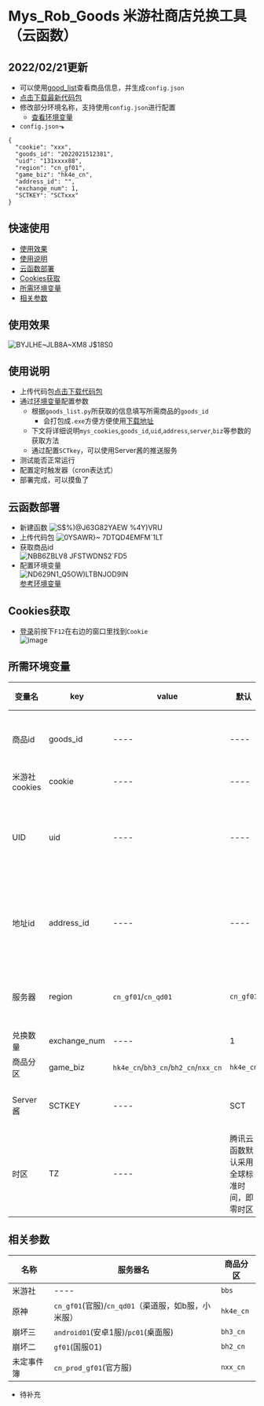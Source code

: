 # Mys_Rob_Goods 米游社商店兑换工具（云函数）  
## 2022/02/21更新  
* 可以使用[good_list](https://github.com/TuanKay10/Mys_Rob_Goods/releases/download/Mys_Goods_List_v2/good_list.zip)查看商品信息，并生成`config.json`  
* [点击下载最新代码包](https://github.com/TuanKay10/Mys_Rob_Goods/releases/download/Mys_Goods_List_v2/Mys_Rob_goods.zip)  
* 修改部分环境名称，支持使用`config.json`进行配置
  * [查看环境变量](#所需环境变量)
* `config.json`⬎
```
{
  "cookie": "xxx",
  "goods_id": "2022021512381",
  "uid": "131xxxx88",
  "region": "cn_gf01",
  "game_biz": "hk4e_cn",
  "address_id": "",
  "exchange_num": 1,
  "SCTKEY": "SCTxxx"
}
```
## 快速使用 
* [使用效果](#使用效果)
* [使用说明](#使用说明)
* [云函数部署](#云函数部署)
* [Cookies获取](#Cookies获取)
* [所需环境变量](#所需环境变量)
* [相关参数](#相关参数)
## 使用效果  
![BYJLHE~JLB8A~XM8 J$18S0](https://user-images.githubusercontent.com/91844313/139441304-f6f9fd51-8429-4dfe-98a8-9f9770100598.jpg)

## 使用说明  
* 上传代码包[点击下载代码包](https://github.com/TuanKay10/Mys_Goods_Rob/releases/download/Mys_Goods_Rob/myb_goods.zip)  
* 通过[环境变量](#所需环境变量)配置参数  
  * 根据`goods_list.py`所获取的信息填写所需商品的`goods_id`  
    * 会打包成`.exe`方便方便使用[下载地址](https://github.com/TuanKay10/Mys_Goods_Rob/releases/download/Mys_Goods_Rob/goods_list.exe)
  * 下文将详细说明`mys_cookies`,`goods_id`,`uid`,`address`,`server`,`biz`等参数的获取方法  
  * 通过配置`SCTkey`，可以使用Server酱的推送服务
* 测试能否正常运行  
* 配置定时触发器（cron表达式）  
* 部署完成，可以摸鱼了  
## 云函数部署    
* 新建函数
![S$%)@J63G82YAEW %4Y)VRU](https://user-images.githubusercontent.com/91844313/139437638-d4aa5418-253d-4ac9-9a43-a0331d039e77.png)  
* 上传代码包
![0YSAWR}~ 7DTQD4EMFM`1LT](https://user-images.githubusercontent.com/91844313/139438027-47a900f7-2d5c-4fb3-aa2a-123167e3bc2a.png)  
* 获取商品id  
![NBB6ZBLV8 JFSTWDNS2`FD5](https://user-images.githubusercontent.com/91844313/139439512-204df4ee-c313-41dd-8433-c45f2747f87a.png)  
* 配置环境变量  
![ND629N1_Q5OW)LTBNJOD9IN](https://user-images.githubusercontent.com/91844313/139438642-0404c494-dcc6-41a0-b6a7-c3e03b98ec44.png)  
[参考环境变量](#所需环境变量)
## Cookies获取  
* [登录](https://user.mihoyo.com/#/login/password)前按下`F12`在右边的窗口里找到`Cookie`  
![image](https://user-images.githubusercontent.com/91844313/139436614-8920e006-d68d-43f9-b214-3e745687d742.png)
## 所需环境变量  
|  变量名  |  key  |  value  |  默认  |  value	获取方式  |
|  ----  | ----  | ----  | ----  | ----  |
|  商品id  |  goods_id  |  ----  | ----  | 必填，通过`good_list.py`获取，选择所需商品的id即可  |
|  米游社cookies  |  cookie  |  ----  | ----  | 必填，详见[Cookies获取](#Cookies获取)  |
|  UID  |  uid  |  ----  | ----  | 必填，原神商品分区填原神uid，米游社商品分区填米游社id，未定，崩坏2，崩坏3同理  |
|  地址id  |  address_id  |  ----  | ----  | 必填，代表你的收货地址，[网页登录米游社](https://user.mihoyo.com/#/account/home)后，点击[获取](https://api-takumi.mihoyo.com/account/address/list)，查看对应的id，一般为4位数  |
|  服务器  |  region  |  `cn_gf01`/`cn_qd01`  | `cn_gf01`  | 对应游戏的服务器，默认原神官服，此处仅列举原神，详见[相关参数](#相关参数)  |
|  兑换数量  |  exchange_num  |  ----  | 1  | 选填，小于兑换限制即可  |
|  商品分区  |  game_biz  |  `hk4e_cn`/`bh3_cn`/`bh2_cn`/`nxx_cn`  | `hk4e_cn`  | 必填，默认原神分区  |
|  Server酱  |  SCTKEY  |  ----  | SCT  | 选填，消息推送前往[ServerChan](https://sct.ftqq.com/sendkey)官网登录获取  |
|  时区  | TZ  | ----  | 腾讯云函数默认采用全球标准时间，即零时区  | 选填，建议使用`Asia/Shanghai`  |
## 相关参数
|  名称  |  服务器名  |  商品分区  |
|  ----  | ----  | ----  |
|  米游社  | ----  | `bbs`  |
|  原神  | `cn_gf01`(官服)/`cn_qd01`（渠道服，如b服，小米服）  | `hk4e_cn`  |
|  崩坏三  | `android01`(安卓1服)/`pc01`(桌面服)  | `bh3_cn`  |
|  崩坏二  | `gf01`(国服01)  | `bh2_cn`  |
|  未定事件簿  | `cn_prod_gf01`(官方服)  | `nxx_cn`  |
 * 待补充  
